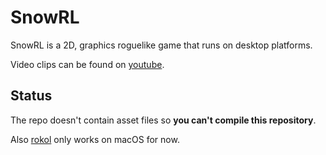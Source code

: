 # SnowRL

SnowRL is a 2D, graphics roguelike game that runs on desktop platforms.

Video clips can be found on [youtube](https://studio.youtube.com/channel/UCqNzSW4mFdpaRFPlU-J4_zA/videos/upload?filter=%5B%5D&sort=%7B%22columnType%22%3A%22date%22%2C%22sortOrder%22%3A%22DESCENDING%22%7D).

## Status

The repo doesn't contain asset files so **you can't compile this repository**.

Also [rokol](https://github.com/toyboot4e/rokol) only works on macOS for now.

